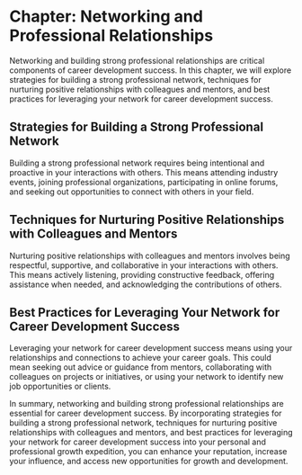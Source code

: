 Chapter: Networking and Professional Relationships
==================================================

Networking and building strong professional relationships are critical components of career development success. In this chapter, we will explore strategies for building a strong professional network, techniques for nurturing positive relationships with colleagues and mentors, and best practices for leveraging your network for career development success.

Strategies for Building a Strong Professional Network
-----------------------------------------------------

Building a strong professional network requires being intentional and proactive in your interactions with others. This means attending industry events, joining professional organizations, participating in online forums, and seeking out opportunities to connect with others in your field.

Techniques for Nurturing Positive Relationships with Colleagues and Mentors
---------------------------------------------------------------------------

Nurturing positive relationships with colleagues and mentors involves being respectful, supportive, and collaborative in your interactions with others. This means actively listening, providing constructive feedback, offering assistance when needed, and acknowledging the contributions of others.

Best Practices for Leveraging Your Network for Career Development Success
-------------------------------------------------------------------------

Leveraging your network for career development success means using your relationships and connections to achieve your career goals. This could mean seeking out advice or guidance from mentors, collaborating with colleagues on projects or initiatives, or using your network to identify new job opportunities or clients.

In summary, networking and building strong professional relationships are essential for career development success. By incorporating strategies for building a strong professional network, techniques for nurturing positive relationships with colleagues and mentors, and best practices for leveraging your network for career development success into your personal and professional growth expedition, you can enhance your reputation, increase your influence, and access new opportunities for growth and development.
